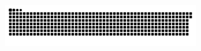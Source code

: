 <picture>
  <source media="(prefers-color-scheme: dark)" srcset="https://raw.githubusercontent.com/MarineHakobyan/MarineHakobyan/a2aa28760a8b05ccb700c74cc767869b030cc6dc/github-contribution-grid-snake-dark.svg" />
  <source media="(prefers-color-scheme: light)" srcset="https://raw.githubusercontent.com/MarineHakobyan/MarineHakobyan/a2aa28760a8b05ccb700c74cc767869b030cc6dc/github-contribution-grid-snake.svg" />
  <img alt="github-snake" src="https://raw.githubusercontent.com/MarineHakobyan/MarineHakobyan/a2aa28760a8b05ccb700c74cc767869b030cc6dc/github-contribution-grid-snake-dark.svg" />
</picture>
